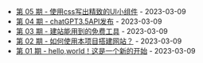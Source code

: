 * [第 05 期 - 使用css写出精致的UI小组件](https://zweekly.vercel.app/posts/05-使用css写出精致的UI小组件) - 2023-03-09
* [第 04 期 - chatGPT3.5API发布](https://zweekly.vercel.app/posts/04-chatGPT3.5API发布) - 2023-03-09
* [第 03 期 - 建站能用到的免费工具](https://zweekly.vercel.app/posts/03-建站能用到的免费工具) - 2023-03-09
* [第 02 期 - 如何使用本项目搭建网站？](https://zweekly.vercel.app/posts/02-如何使用本项目搭建网站？) - 2023-03-09
* [第 01 期 - hello,world！这是一个新的开始](https://zweekly.vercel.app/posts/01-hello,world！这是一个新的开始) - 2023-03-09
